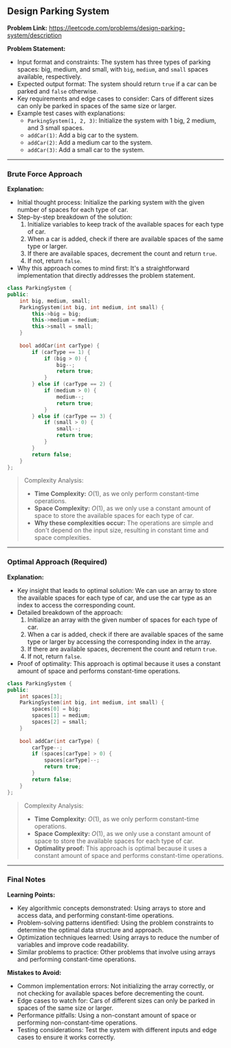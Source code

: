 ## Design Parking System
**Problem Link:** https://leetcode.com/problems/design-parking-system/description

**Problem Statement:**
- Input format and constraints: The system has three types of parking spaces: big, medium, and small, with `big`, `medium`, and `small` spaces available, respectively.
- Expected output format: The system should return `true` if a car can be parked and `false` otherwise.
- Key requirements and edge cases to consider: Cars of different sizes can only be parked in spaces of the same size or larger.
- Example test cases with explanations:
  - `ParkingSystem(1, 2, 3)`: Initialize the system with 1 big, 2 medium, and 3 small spaces.
  - `addCar(1)`: Add a big car to the system.
  - `addCar(2)`: Add a medium car to the system.
  - `addCar(3)`: Add a small car to the system.

---

### Brute Force Approach

**Explanation:**
- Initial thought process: Initialize the parking system with the given number of spaces for each type of car.
- Step-by-step breakdown of the solution:
  1. Initialize variables to keep track of the available spaces for each type of car.
  2. When a car is added, check if there are available spaces of the same type or larger.
  3. If there are available spaces, decrement the count and return `true`.
  4. If not, return `false`.
- Why this approach comes to mind first: It's a straightforward implementation that directly addresses the problem statement.

```cpp
class ParkingSystem {
public:
    int big, medium, small;
    ParkingSystem(int big, int medium, int small) {
        this->big = big;
        this->medium = medium;
        this->small = small;
    }
    
    bool addCar(int carType) {
        if (carType == 1) {
            if (big > 0) {
                big--;
                return true;
            }
        } else if (carType == 2) {
            if (medium > 0) {
                medium--;
                return true;
            }
        } else if (carType == 3) {
            if (small > 0) {
                small--;
                return true;
            }
        }
        return false;
    }
};
```

> Complexity Analysis:
> - **Time Complexity:** $O(1)$, as we only perform constant-time operations.
> - **Space Complexity:** $O(1)$, as we only use a constant amount of space to store the available spaces for each type of car.
> - **Why these complexities occur:** The operations are simple and don't depend on the input size, resulting in constant time and space complexities.

---

### Optimal Approach (Required)

**Explanation:**
- Key insight that leads to optimal solution: We can use an array to store the available spaces for each type of car, and use the car type as an index to access the corresponding count.
- Detailed breakdown of the approach:
  1. Initialize an array with the given number of spaces for each type of car.
  2. When a car is added, check if there are available spaces of the same type or larger by accessing the corresponding index in the array.
  3. If there are available spaces, decrement the count and return `true`.
  4. If not, return `false`.
- Proof of optimality: This approach is optimal because it uses a constant amount of space and performs constant-time operations.

```cpp
class ParkingSystem {
public:
    int spaces[3];
    ParkingSystem(int big, int medium, int small) {
        spaces[0] = big;
        spaces[1] = medium;
        spaces[2] = small;
    }
    
    bool addCar(int carType) {
        carType--;
        if (spaces[carType] > 0) {
            spaces[carType]--;
            return true;
        }
        return false;
    }
};
```

> Complexity Analysis:
> - **Time Complexity:** $O(1)$, as we only perform constant-time operations.
> - **Space Complexity:** $O(1)$, as we only use a constant amount of space to store the available spaces for each type of car.
> - **Optimality proof:** This approach is optimal because it uses a constant amount of space and performs constant-time operations.

---

### Final Notes

**Learning Points:**
- Key algorithmic concepts demonstrated: Using arrays to store and access data, and performing constant-time operations.
- Problem-solving patterns identified: Using the problem constraints to determine the optimal data structure and approach.
- Optimization techniques learned: Using arrays to reduce the number of variables and improve code readability.
- Similar problems to practice: Other problems that involve using arrays and performing constant-time operations.

**Mistakes to Avoid:**
- Common implementation errors: Not initializing the array correctly, or not checking for available spaces before decrementing the count.
- Edge cases to watch for: Cars of different sizes can only be parked in spaces of the same size or larger.
- Performance pitfalls: Using a non-constant amount of space or performing non-constant-time operations.
- Testing considerations: Test the system with different inputs and edge cases to ensure it works correctly.